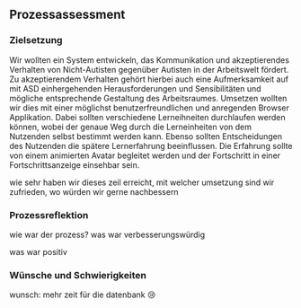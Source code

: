 ## Prozessassessment

### Zielsetzung

Wir wollten ein System entwickeln, das Kommunikation und akzeptierendes Verhalten von Nicht-Autisten gegenüber Autisten in der Arbeitswelt fördert. Zu akzeptierendem Verhalten gehört hierbei auch eine Aufmerksamkeit auf mit ASD einhergehenden Herausforderungen und Sensibilitäten und mögliche entsprechende Gestaltung des Arbeitsraumes.
Umsetzen wollten wir dies mit einer möglichst benutzerfreundlichen und anregenden Browser Applikation. Dabei sollten verschiedene Lerneihneiten durchlaufen werden können, wobei der genaue Weg durch die Lerneinheiten von dem Nutzenden selbst bestimmt werden kann. Ebenso sollten Entscheidungen des Nutzenden die spätere Lernerfahrung beeinflussen. Die Erfahrung sollte von einem animierten Avatar begleitet werden und der Fortschritt in einer Fortschrittsanzeige einsehbar sein.

wie sehr haben wir dieses zeil erreicht, mit welcher umsetzung sind wir zufrieden, wo würden wir gerne nachbessern

### Prozessreflektion

wie war der prozess? was war verbesserungswürdig

was war positiv

### Wünsche und Schwierigkeiten

wunsch: mehr zeit für die datenbank 😢
